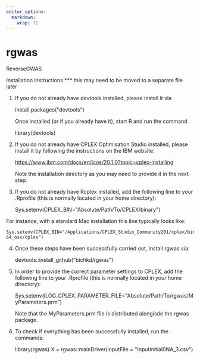 ```yaml
---
editor_options: 
  markdown: 
    wrap: 72
---
```


# rgwas

ReverseGWAS

Installation instructions \*\*\* this may need to be moved to a separate
file later

1)  If you do not already have devtools installed, please install it via
    
    install.packages("devtools")
    
    Once installed (or if you already have it), start R and run the command
    
    library(devtools)

2)  If you do not already have CPLEX Optimisation Studio installed,
    please install it by following the instructions on the IBM website:
    
    <https://www.ibm.com/docs/en/icos/20.1.0?topic=cplex-installing>
    
    Note the installation directory as you may need to provide it in the
    next step.

3)  If you do not already have Rcplex installed, add the following line
    to your .Rprofile (this is normally located in your home directory):
    
    Sys.setenv(CPLEX_BIN="Absolute/Path/To/CPLEX/binary")

For instance, with a standard Mac installation this line typically looks
like:

    Sys.setenv(CPLEX_BIN="/Applications/CPLEX_Studio_Community201/cplex/bin/x86-64_osx/cplex")

4)  Once these steps have been successfully carried out, install rgwas via:
    
    devtools::install_github("bichkd/rgwas")

5)  In order to provide the correct parameter settings to CPLEX, add the
    following line to your .Rprofile (this is normally located in your
    home directory):
    
    Sys.setenv(ILOG_CPLEX_PARAMETER_FILE="Absolute/Path/To/rgwas/MyParameters.prm")
    
    Note that the MyParameters.prm file is distributed alongisde the rgwas package.

6)  To check if everything has been successfully installed, run the commands:

    library(rgwas)
    X = rgwas::mainDriver(inputFile = "InputInitial0NA_3.csv")
